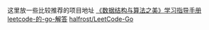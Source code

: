 这里放一些比较推荐的项目地址
[《数据结构与算法之美》学习指导手册](https://time.geekbang.org/column/article/91541)
[leetcode-的-go-解答](https://github.com/aQuaYi/LeetCode-in-Go#leetcode-%E7%9A%84-go-%E8%A7%A3%E7%AD%94)
[halfrost/LeetCode-Go](https://github.com/halfrost/LeetCode-Go)